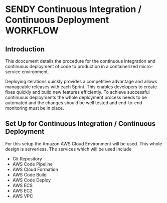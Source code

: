 # SENDY Continuous Integration / Continuous Deployment WORKFLOW
## Introduction

This dcocument details the procedure for the continuous integration and continuous deployment of code to production in a containerized micro-service environment.

Deploying iterations quickly provides a competitive advantage and allows manageable releases with each Sprint. This enables developers to create fixes quickly and build new features efficiently. 
To achieve successful continuous deployments the whole deployment process needs to be automated and the changes should be well tested and  end-to-end monitoring must be in place.

## Set Up for Continuous Integration / Continuous Deployment

For this setup the Amazon AWS Cloud Environment will be used. This whole design is serverless. The services which will be used include
* Git Repository
* AWS Code Pipeline
* AWS Cloud Formation
* AWS Code Build
* AWS Code Deploy
* AWS ECS
* AWS EC2
* AWS VPC

